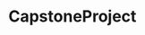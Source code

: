 # CapstoneProject
<h1 align="center"><Analyzing Risk Factors Associated  with Obesity/Overweight Using Machine Learning></h1>
